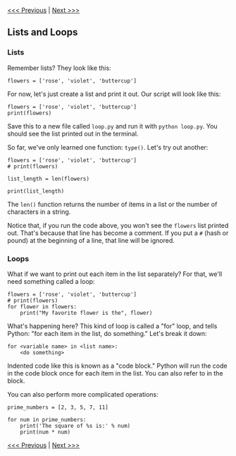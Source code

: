 [<<< Previous](run.md) | [Next >>>](conditionals.md)

## Lists and Loops

### Lists

Remember lists? They look like this:

	flowers = ['rose', 'violet', 'buttercup']
	
For now, let's just create a list and print it out. Our script will look like this:

```
flowers = ['rose', 'violet', 'buttercup']
print(flowers)
```

Save this to a new file called `loop.py` and run it with `python loop.py`. You should see the list printed out in the terminal.

So far, we've only learned one function: `type()`. Let's try out another:

```
flowers = ['rose', 'violet', 'buttercup']
# print(flowers)

list_length = len(flowers)

print(list_length)
```

The `len()` function returns the number of items in a list or the number of characters in a string.

Notice that, if you run the code above, you won't see the `flowers` list printed out. That's because that line has become a comment. If you put a `#` (hash or pound) at the beginning of a line, that line will be ignored.

### Loops

What if we want to print out each item in the list separately? For that, we'll need something called a loop:

```
flowers = ['rose', 'violet', 'buttercup']
# print(flowers)
for flower in flowers:
    print("My favorite flower is the", flower)
```

What's happening here? This kind of loop is called a "for" loop, and tells Python: "for each item in the list, do something." Let's break it down:

```
for <variable name> in <list name>:
	<do something>
```

Indented code like this is known as a "code block." Python will run the <do something> code in the code block once for each item in the list. You can also refer to <variable name> in the <do something> block.

You can also perform more complicated operations:

```
prime_numbers = [2, 3, 5, 7, 11]

for num in prime_numbers:
    print('The square of %s is:' % num)
    print(num * num)
```


[<<< Previous](run.md) | [Next >>>](conditionals.md)
